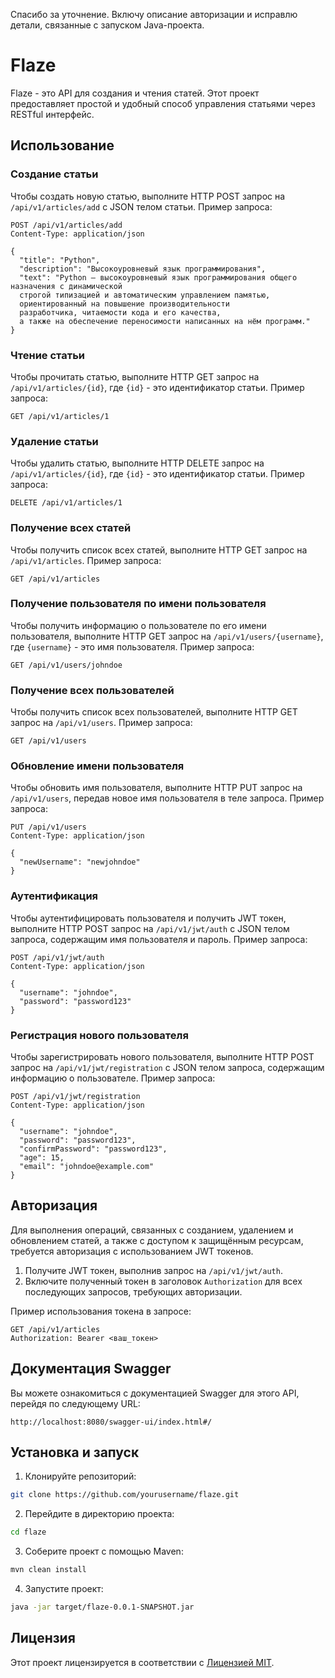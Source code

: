 Спасибо за уточнение. Включу описание авторизации и исправлю детали, связанные с запуском Java-проекта. 

# Flaze

Flaze - это API для создания и чтения статей. Этот проект предоставляет простой и удобный способ управления статьями через RESTful интерфейс.

## Использование

### Создание статьи

Чтобы создать новую статью, выполните HTTP POST запрос на `/api/v1/articles/add` с JSON телом статьи. Пример запроса:

```http
POST /api/v1/articles/add
Content-Type: application/json

{
  "title": "Python",
  "description": "Высокоуровневый язык программирования",
  "text": "Python — высокоуровневый язык программирования общего назначения с динамической 
  строгой типизацией и автоматическим управлением памятью, 
  ориентированный на повышение производительности 
  разработчика, читаемости кода и его качества, 
  а также на обеспечение переносимости написанных на нём программ."
}
```

### Чтение статьи

Чтобы прочитать статью, выполните HTTP GET запрос на `/api/v1/articles/{id}`, где `{id}` - это идентификатор статьи. Пример запроса:

```http
GET /api/v1/articles/1
```

### Удаление статьи

Чтобы удалить статью, выполните HTTP DELETE запрос на `/api/v1/articles/{id}`, где `{id}` - это идентификатор статьи. Пример запроса:

```http
DELETE /api/v1/articles/1
```

### Получение всех статей

Чтобы получить список всех статей, выполните HTTP GET запрос на `/api/v1/articles`. Пример запроса:

```http
GET /api/v1/articles
```

### Получение пользователя по имени пользователя

Чтобы получить информацию о пользователе по его имени пользователя, выполните HTTP GET запрос на `/api/v1/users/{username}`, где `{username}` - это имя пользователя. Пример запроса:

```http
GET /api/v1/users/johndoe
```

### Получение всех пользователей

Чтобы получить список всех пользователей, выполните HTTP GET запрос на `/api/v1/users`. Пример запроса:

```http
GET /api/v1/users
```

### Обновление имени пользователя

Чтобы обновить имя пользователя, выполните HTTP PUT запрос на `/api/v1/users`, передав новое имя пользователя в теле запроса. Пример запроса:

```http
PUT /api/v1/users
Content-Type: application/json

{
  "newUsername": "newjohndoe"
}
```

### Аутентификация

Чтобы аутентифицировать пользователя и получить JWT токен, выполните HTTP POST запрос на `/api/v1/jwt/auth` с JSON телом запроса, содержащим имя пользователя и пароль. Пример запроса:

```http
POST /api/v1/jwt/auth
Content-Type: application/json

{
  "username": "johndoe",
  "password": "password123"
}
```

### Регистрация нового пользователя

Чтобы зарегистрировать нового пользователя, выполните HTTP POST запрос на `/api/v1/jwt/registration` с JSON телом запроса, содержащим информацию о пользователе. Пример запроса:

```http
POST /api/v1/jwt/registration
Content-Type: application/json

{
  "username": "johndoe",
  "password": "password123",
  "confirmPassword": "password123",
  "age": 15,
  "email": "johndoe@example.com"
}
```

## Авторизация

Для выполнения операций, связанных с созданием, удалением и обновлением статей, а также с доступом к защищённым ресурсам, требуется авторизация с использованием JWT токенов.

1. Получите JWT токен, выполнив запрос на `/api/v1/jwt/auth`.
2. Включите полученный токен в заголовок `Authorization` для всех последующих запросов, требующих авторизации.

Пример использования токена в запросе:

```http
GET /api/v1/articles
Authorization: Bearer <ваш_токен>
```

## Документация Swagger

Вы можете ознакомиться с документацией Swagger для этого API, перейдя по следующему URL:

```
http://localhost:8080/swagger-ui/index.html#/
```

## Установка и запуск

1. Клонируйте репозиторий:

```bash
git clone https://github.com/yourusername/flaze.git
```

2. Перейдите в директорию проекта:

```bash
cd flaze
```

3. Соберите проект с помощью Maven:

```bash
mvn clean install
```

4. Запустите проект:

```bash
java -jar target/flaze-0.0.1-SNAPSHOT.jar
```

## Лицензия

Этот проект лицензируется в соответствии с [Лицензией MIT](LICENSE).